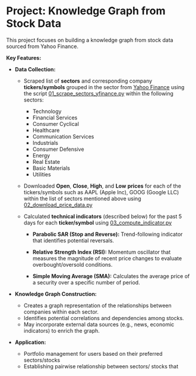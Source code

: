 # Project: Knowledge Graph from Stock Data

This project focuses on building a knowledge graph from stock data sourced from Yahoo Finance. 

**Key Features:**

* **Data Collection:**
  *   Scraped list of **sectors** and corresponding company **tickers/symbols** grouped in the sector from [Yahoo Finance](https://finance.yahoo.com/) using the script [01_scrape_sectors_yfinance.py](https://github.com/Sirsho1997/Stock-Knowledge-Graph/blob/main/01_scrape_sectors_yfinance.py) within the following sectors:
        * Technology
        * Financial Services
        * Consumer Cyclical
        * Healthcare
        * Communication Services
        * Industrials
        * Consumer Defensive
        * Energy
        * Real Estate
        * Basic Materials
        * Utilities
    *   Downloaded **Open**, **Close**, **High**, and **Low** **prices** for each of the tickers/symbols such as AAPL (Apple Inc), GOOG (Google LLC) within the list of sectors mentioned above using [02_download_price_data.py](https://github.com/Sirsho1997/Stock-Knowledge-Graph/blob/main/02_download_price_data.py)
 
    * Calculated **technical indicators** (described below) for the past 5 days for each **ticker/symbol** using [03_compute_indicator.py](https://github.com/Sirsho1997/Stock-Knowledge-Graph/blob/main/03_compute_indicator.py)
        *  **Parabolic SAR (Stop and Reverse):** Trend-following indicator that identifies potential reversals. 

        *  **Relative Strength Index (RSI):** Momentum oscillator that measures the magnitude of recent price changes to evaluate overbought/oversold conditions.
        *  **Simple Moving Average (SMA):** Calculates the average price of a security over a specific number of period. 


* **Knowledge Graph Construction:**
    * Creates a graph representation of the relationships between companies within each sector.
    * Identifies potential correlations and dependencies among stocks.
    * May incorporate external data sources (e.g., news, economic indicators) to enrich the graph.

* **Application:**
  * Portfolio management for users based on their preferred sectors/stocks
  * Establishing pairwise relationship between sectors/ stocks that 


